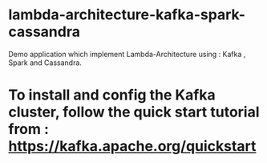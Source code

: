 # lambda-architecture-kafka-spark-cassandra
Demo application which implement Lambda-Architecture using : Kafka , Spark and Cassandra.

# To install and config the Kafka cluster, follow the quick start tutorial from : https://kafka.apache.org/quickstart